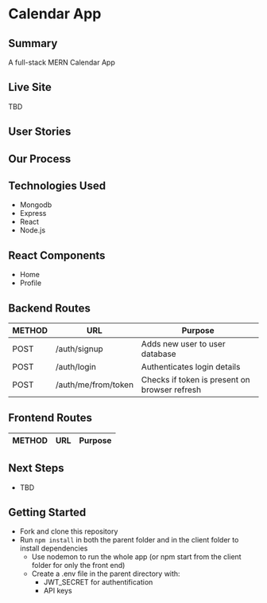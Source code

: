 # Calendar App

## Summary
 A full-stack MERN Calendar App

## Live Site
TBD

## User Stories

## Our Process

## Technologies Used
* Mongodb
* Express
* React
* Node.js

## React Components
* Home
* Profile

## Backend Routes
METHOD | URL | Purpose
--- | --- | ---
POST | /auth/signup | Adds new user to user database
POST | /auth/login | Authenticates login details
POST | /auth/me/from/token | Checks if token is present on browser refresh

## Frontend Routes
METHOD | URL | Purpose
--- | --- | ---


## Next Steps
* TBD

## Getting Started
* Fork and clone this repository
* Run `npm install` in both the parent folder and in the client folder to install dependencies
    * Use nodemon to run the whole app (or npm start from the client folder for only the front end)
    * Create a .env file in the parent directory with: 
        * JWT_SECRET for authentification
        * API keys